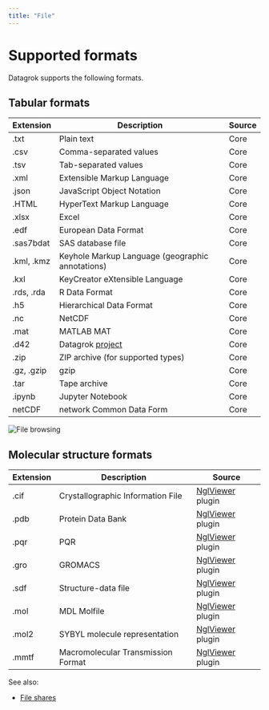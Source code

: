 ```yaml
---
title: "File"
---
```

<!-- SUBTITLE: -->

# Supported formats

Datagrok supports the following formats.

## Tabular formats

| Extension  | Description                                      | Source |
|------------|--------------------------------------------------|--------|
| .txt       | Plain text                                       | Core   |
| .csv       | Comma-separated values                           | Core   |
| .tsv       | Tab-separated values                             | Core   |
| .xml       | Extensible Markup Language                       | Core   |
| .json      | JavaScript Object Notation                       | Core   |
| .HTML      | HyperText Markup Language                        | Core   |
| .xlsx      | Excel                                            | Core   |
| .edf       | European Data Format                             | Core   |
| .sas7bdat  | SAS database file                                | Core   |
| .kml, .kmz | Keyhole Markup Language (geographic annotations) | Core   |
| .kxl       | KeyCreator eXtensible Language                   | Core   |<!--check!!!-->
| .rds, .rda | R Data Format                                    | Core   |
| .h5        | Hierarchical Data Format                         | Core   |
| .nc        | NetCDF                                           | Core   |
| .mat       | MATLAB MAT                                       | Core   |
| .d42       | Datagrok [project](../datagrok/project.md)       | Core   |
| .zip       | ZIP archive (for supported types)                | Core   |
| .gz, .gzip | gzip                                             | Core   |
| .tar       | Tape archive                                     | Core   |
| .ipynb     | Jupyter Notebook                                 | Core   |
| netCDF     | network Common Data Form                         | Core   | <!--check!!!-->

![File browsing](connectors/files-browser.gif "Files Browser") <!--rename-->

## Molecular structure formats

| Extension | Description                        | Source             |
|-----------|------------------------------------|--------------------|
| .cif      | Crystallographic Information File  | [NglViewer] plugin |
| .pdb      | Protein Data Bank                  | [NglViewer] plugin |
| .pqr      | PQR                                | [NglViewer] plugin |
| .gro      | GROMACS                            | [NglViewer] plugin |
| .sdf      | Structure-data file                | [NglViewer] plugin |
| .mol      | MDL Molfile                        | [NglViewer] plugin |
| .mol2     | SYBYL molecule representation      | [NglViewer] plugin |
| .mmtf     | Macromolecular Transmission Format | [NglViewer] plugin |

See also:

* [File shares](connect-a-file-share.md)

[NglViewer]: https://github.com/datagrok-ai/public/tree/master/packages/NglViewer#readme

[//]: # ([Notebooks]: https://github.com/datagrok-ai/public/tree/master/packages/Notebooks#readme)
